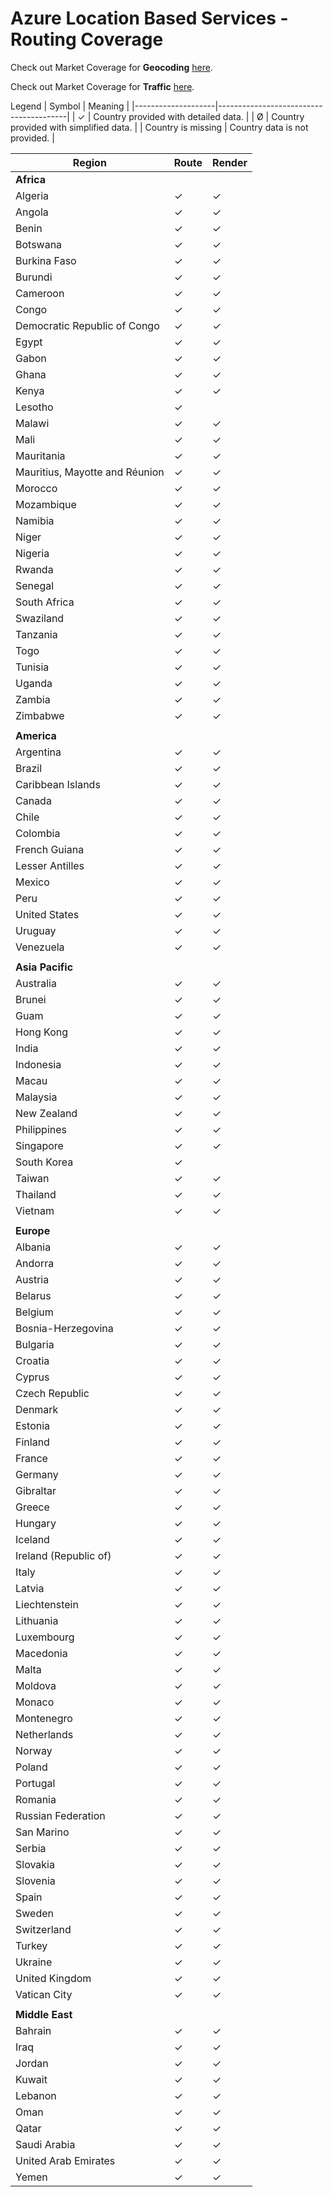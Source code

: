 # Azure Location Based Services - Routing Coverage

Check out Market Coverage for **Geocoding** [here](geocoding-coverage.md).

Check out Market Coverage for **Traffic** [here](traffic-coverage.md).

Legend
| Symbol             | Meaning                                |
|--------------------|----------------------------------------|
| ✓                  | Country provided with detailed data.   |
| Ø                  | Country provided with simplified data. |
| Country is missing | Country data is not provided.          |


|Region|Route|Render|
|--- |--- |--- |
|**Africa**|
|Algeria|✓|✓|
|Angola|✓|✓|
|Benin|✓|✓|
|Botswana|✓|✓|
|Burkina Faso|✓|✓|
|Burundi|✓|✓|
|Cameroon|✓|✓|
|Congo|✓|✓|
|Democratic Republic of Congo|✓|✓|
|Egypt|✓|✓|
|Gabon|✓|✓|
|Ghana|✓|✓|
|Kenya|✓|✓|
|Lesotho|✓|
|Malawi|✓|✓|
|Mali|✓|✓|
|Mauritania|✓|✓|
|Mauritius, Mayotte and Réunion|✓|✓|
|Morocco|✓|✓|
|Mozambique|✓|✓|
|Namibia|✓|✓|
|Niger|✓|✓|
|Nigeria|✓|✓|
|Rwanda|✓|✓|
|Senegal|✓|✓|
|South Africa|✓|✓|
|Swaziland|✓|✓|
|Tanzania|✓|✓|
|Togo|✓|✓|
|Tunisia|✓|✓|
|Uganda|✓|✓|
|Zambia|✓|✓|
|Zimbabwe|✓|✓|
|     |         |         |
|**America**|
|Argentina|✓|✓|
|Brazil|✓|✓|
|Caribbean Islands|✓|✓|
|Canada|✓|✓|
|Chile|✓|✓|
|Colombia|✓|✓|
|French Guiana|✓|✓|
|Lesser Antilles|✓|✓|
|Mexico|✓|✓|
|Peru|✓|✓|
|United States|✓|✓|
|Uruguay|✓|✓|
|Venezuela|✓|✓|
|     |         |         |
 |**Asia Pacific**|
|Australia|✓|✓|
|Brunei|✓|✓|
|Guam|✓|✓|
|Hong Kong|✓|✓|
|India|✓|✓|
|Indonesia|✓|✓|
|Macau|✓|✓|
|Malaysia|✓|✓|
|New Zealand|✓|✓|
|Philippines|✓|✓|
|Singapore|✓|✓|
|South Korea|✓|
|Taiwan|✓|✓|
|Thailand|✓|✓|
|Vietnam|✓|✓|
|     |         |         |
|**Europe**|
|Albania|✓|✓|
|Andorra|✓|✓|
|Austria|✓|✓|
|Belarus|✓|✓|
|Belgium|✓|✓|
|Bosnia-Herzegovina|✓|✓|
|Bulgaria|✓|✓|
|Croatia|✓|✓|
|Cyprus|✓|✓|
|Czech Republic|✓|✓|
|Denmark|✓|✓|
|Estonia|✓|✓|
|Finland|✓|✓|
|France|✓|✓|
|Germany|✓|✓|
|Gibraltar|✓|✓|
|Greece|✓|✓|
|Hungary|✓|✓|
|Iceland|✓|✓|
|Ireland (Republic of)|✓|✓|
|Italy|✓|✓|
|Latvia|✓|✓|
|Liechtenstein|✓|✓|
|Lithuania|✓|✓|
|Luxembourg|✓|✓|
|Macedonia|✓|✓|
|Malta|✓|✓|
|Moldova|✓|✓|
|Monaco|✓|✓|
|Montenegro|✓|✓|
|Netherlands|✓|✓|
|Norway|✓|✓|
|Poland|✓|✓|
|Portugal|✓|✓|
|Romania|✓|✓|
|Russian Federation|✓|✓|
|San Marino|✓|✓|
|Serbia|✓|✓|
|Slovakia|✓|✓|
|Slovenia|✓|✓|
|Spain|✓|✓|
|Sweden|✓|✓|
|Switzerland|✓|✓|
|Turkey|✓|✓|
|Ukraine|✓|✓|
|United Kingdom|✓|✓|
|Vatican City|✓|✓|
|     |         |         |
|**Middle East**|
|Bahrain|✓|✓|
|Iraq|✓|✓|
|Jordan|✓|✓|
|Kuwait|✓|✓|
|Lebanon|✓|✓|
|Oman|✓|✓|
|Qatar|✓|✓|
|Saudi Arabia|✓|✓|
|United Arab Emirates|✓|✓|
|Yemen|✓|✓|
